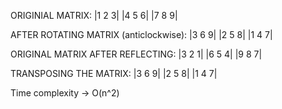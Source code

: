 ORIGINIAL MATRIX: |1 2 3|
                  |4 5 6|
                  |7 8 9|

AFTER ROTATING MATRIX (anticlockwise): |3 6 9|
                                       |2 5 8|
                                       |1 4 7|

ORIGINAL MATRIX AFTER REFLECTING: |3 2 1|
                                  |6 5 4|
                                  |9 8 7|

TRANSPOSING THE MATRIX: |3 6 9|
                        |2 5 8|
                        |1 4 7|

Time complexity -> O(n^2)

